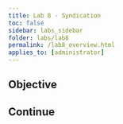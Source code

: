```yaml
---
title: Lab 8 - Syndication
toc: false
sidebar: labs_sidebar
folder: labs/lab8
permalink: /lab8_overview.html
applies_to: [administrator]
---
```


## Objective



## Continue

 